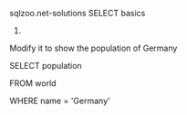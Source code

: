 sqlzoo.net-solutions
SELECT basics

1. 
Modify it to show the population of Germany

SELECT population 

FROM world

WHERE name = 'Germany'

